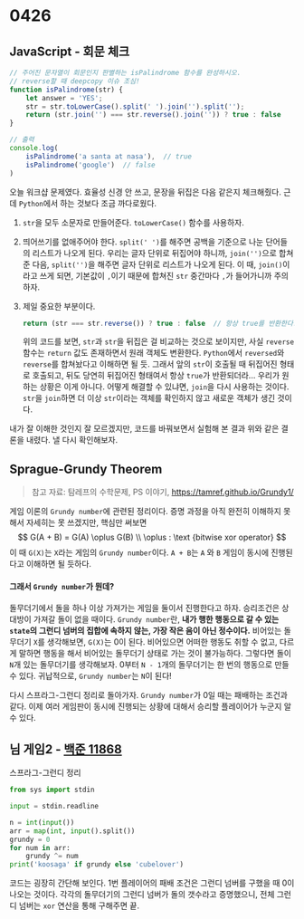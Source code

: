 # 0426



## JavaScript - 회문 체크

```js
// 주어진 문자열이 회문인지 판별하는 isPalindrome 함수를 완성하시오.
// reverse할 때 deepcopy 이슈 조심!
function isPalindrome(str) {
    let answer = 'YES';
    str = str.toLowerCase().split(' ').join('').split('');
    return (str.join('') === str.reverse().join('')) ? true : false
}

// 출력
console.log(
    isPalindrome('a santa at nasa'),  // true
    isPalindrome('google')  // false
)
```

오늘 워크샵 문제였다. 효율성 신경 안 쓰고, 문장을 뒤집은 다음 같은지 체크해줬다. 근데 `Python`에서 하는 것보다 조금 까다로웠다.

1. `str`을 모두 소문자로 만들어준다. `toLowerCase()` 함수를 사용하자.

2. 띄어쓰기를 없애주어야 한다. `split(' ')`를 해주면 공백을 기준으로 나눈 단어들의 리스트가 나오게 된다. 우리는 글자 단위로 뒤집어야 하니까, `join('')`으로 합쳐준 다음, `split('')`을 해주면 글자 단위로 리스트가 나오게 된다. 이 때, `join()`이라고 쓰게 되면, 기본값이 `,`이기 때문에 합쳐진 `str` 중간마다 `,`가 들어가니까 주의하자.

3. 제일 중요한 부분이다. 

   ```javascript
   return (str === str.reverse()) ? true : false  // 항상 true를 반환한다.
   ```

   위의 코드를 보면, `str`과 `str`을 뒤집은 걸 비교하는 것으로 보이지만, 사실 `reverse` 함수는 `return` 값도 존재하면서 원래 객체도 변환한다. `Python`에서 `reversed`와 `reverse`를 합쳐놨다고 이해하면 될 듯. 그래서 앞의 `str`이 호출될 때 뒤집어진 형태로 호출되고, 뒤도 당연히 뒤집어진 형태여서 항상 `true`가 반환되더라... 우리가 원하는 상황은 이게 아니다. 어떻게 해결할 수 있냐면, `join`을 다시 사용하는 것이다. `str`을 `join`하면 더 이상 `str`이라는 객체를 확인하지 않고 새로운 객체가 생긴 것이다.

내가 잘 이해한 것인지 잘 모르겠지만, 코드를 바꿔보면서 실험해 본 결과 위와 같은 결론을 내렸다. 낼 다시 확인해보자.



## Sprague-Grundy Theorem

> 참고 자료: 탐레프의 수학문제, PS 이야기, https://tamref.github.io/Grundy1/

게임 이론의 `Grundy number`에 관련된 정리이다. 증명 과정을 아직 완전히 이해하지 못해서 자세히는 못 쓰겠지만, 핵심만 써보면
$$
G(A + B) = G(A) \oplus G(B) \\
\oplus : \text {bitwise xor operator}
$$
이 때 `G(X)`는 `X`라는 게임의 `Grundy number`이다. `A + B`는 `A` 와 `B` 게임이 동시에 진행된다고 이해하면 될 듯하다. 

#### 그래서 `Grundy number`가 뭔데?

돌무더기에서 돌을 하나 이상 가져가는 게임을 둘이서 진행한다고 하자. 승리조건은 상대방이 가져갈 돌이 없을 때이다. `Grundy number`란, **내가 행한 행동으로 갈 수 있는 `state`의 그런디 넘버의 집합에 속하지 않는, 가장 작은 음이 아닌 정수이다.** 비어있는 돌무더기 `X`를 생각해보면, `G(X)`는 0이 된다. 비어있으면 어떠한 행동도 취할 수 없고, 다르게 말하면 행동을 해서 비어있는 돌무더기 상태로 가는 것이 불가능하다. 그렇다면 돌이 `N`개 있는 돌무더기를 생각해보자. 0부터 `N - 1`개의 돌무더기는 한 번의 행동으로 만들 수 있다. 귀납적으로, `Grundy number`는 `N`이 된다!

다시 스프라그-그런디 정리로 돌아가자. `Grundy number`가 0일 때는 패배하는 조건과 같다. 이제 여러 게임판이 동시에 진행되는 상황에 대해서 승리할 플레이어가 누군지 알 수 있다.



 ## 님 게임2 - [백준 11868](https://www.acmicpc.net/problem/11868)

스프라그-그런디 정리

```python
from sys import stdin

input = stdin.readline

n = int(input())
arr = map(int, input().split())
grundy = 0
for num in arr:
    grundy ^= num
print('koosaga' if grundy else 'cubelover')
```

코드는 굉장히 간단해 보인다. 1번 플레이어의 패배 조건은 그런디 넘버를 구했을 때 0이 나오는 것이다. 각각의 돌무더기의 그런디 넘버가 돌의 갯수라고 증명했으니, 전체 그런디 넘버는 `xor` 연산을 통해 구해주면 끝.

